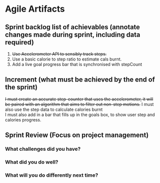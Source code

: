 # Agile Artifacts
## Sprint backlog list of achievables (annotate changes made during sprint, including data required)
1. ~~Use Accelerometer API to sensibly track steps.~~
2. Use a basic calorie to step ratio to estimate cals burnt.
3. Add a live goal progress bar that is synchronised with stepCount
## Increment (what must be achieved by the end of the sprint)
~~I must create an accurate step-counter that uses the accelerometer, it will be paired with an algorithm that aims to filter out non-step motions.~~
I must also use the step data to calculate calories burnt  
I must also add in a bar that fills up in the goals box, to show user step and calories progress.



## Sprint Review (Focus on project management)

### What challenges did you have?


### What did you do well?


### What will you do differently next time?


